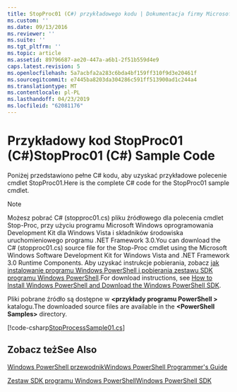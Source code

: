 ```yaml
---
title: StopProc01 (C#) przykładowego kodu | Dokumentacja firmy Microsoft
ms.custom: ''
ms.date: 09/13/2016
ms.reviewer: ''
ms.suite: ''
ms.tgt_pltfrm: ''
ms.topic: article
ms.assetid: 89796687-ae20-447a-a6b1-2f51b559d4e9
caps.latest.revision: 5
ms.openlocfilehash: 5a7acbfa2a283c6bda4bf159ff310f9d3e20461f
ms.sourcegitcommit: e7445ba8203da304286c591ff513900ad1c244a4
ms.translationtype: MT
ms.contentlocale: pl-PL
ms.lasthandoff: 04/23/2019
ms.locfileid: "62081176"
---
```

# <a name="stopproc01-c-sample-code"></a><span data-ttu-id="975b8-102">Przykładowy kod StopProc01 (C#)</span><span class="sxs-lookup"><span data-stu-id="975b8-102">StopProc01 (C#) Sample Code</span></span>

<span data-ttu-id="975b8-103">Poniżej przedstawiono pełne C# kodu, aby uzyskać przykładowe polecenie cmdlet StopProc01.</span><span class="sxs-lookup"><span data-stu-id="975b8-103">Here is the complete C# code for the StopProc01 sample cmdlet.</span></span>

> [!NOTE]
> <span data-ttu-id="975b8-104">Możesz pobrać C# (stopproc01.cs) pliku źródłowego dla polecenia cmdlet Stop-Proc, przy użyciu programu Microsoft Windows oprogramowania Development Kit dla Windows Vista i składników środowiska uruchomieniowego programu .NET Framework 3.0.</span><span class="sxs-lookup"><span data-stu-id="975b8-104">You can download the C# (stopproc01.cs) source file for the Stop-Proc cmdlet using the Microsoft Windows Software Development Kit for Windows Vista and .NET Framework 3.0 Runtime Components.</span></span> <span data-ttu-id="975b8-105">Aby uzyskać instrukcje pobierania, zobacz [jak instalowanie programu Windows PowerShell i pobierania zestawu SDK programu Windows PowerShell](/powershell/developer/installing-the-windows-powershell-sdk).</span><span class="sxs-lookup"><span data-stu-id="975b8-105">For download instructions, see [How to Install Windows PowerShell and Download the Windows PowerShell SDK](/powershell/developer/installing-the-windows-powershell-sdk).</span></span>
>
> <span data-ttu-id="975b8-106">Pliki pobrane źródło są dostępne w  **\<przykłady programu PowerShell >** katalogu.</span><span class="sxs-lookup"><span data-stu-id="975b8-106">The downloaded source files are available in the **\<PowerShell Samples>** directory.</span></span>

[!code-csharp[StopProcessSample01.cs](../../powershell-sdk-samples/SDK-2.0/csharp/StopProcessSample01/StopProcessSample01.cs#L11-L212 "StopProcessSample01.cs")]

## <a name="see-also"></a><span data-ttu-id="975b8-107">Zobacz też</span><span class="sxs-lookup"><span data-stu-id="975b8-107">See Also</span></span>

[<span data-ttu-id="975b8-108">Windows PowerShell przewodnik</span><span class="sxs-lookup"><span data-stu-id="975b8-108">Windows PowerShell Programmer's Guide</span></span>](./windows-powershell-programmer-s-guide.md)

[<span data-ttu-id="975b8-109">Zestaw SDK programu Windows PowerShell</span><span class="sxs-lookup"><span data-stu-id="975b8-109">Windows PowerShell SDK</span></span>](../windows-powershell-reference.md)